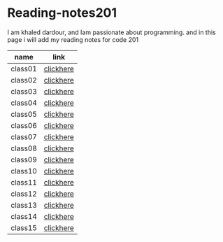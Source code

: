 # Reading-notes201
I am khaled dardour, and Iam passionate about programming. and in this page i will add my reading notes for code 201

| name   |      link      |
|----------|:-------------:|
| class01 |  [clickhere](https://khaledbassam424.github.io/Reading-notes201/class01prep) |
| class02 |  [clickhere](https://khaledbassam424.github.io/Reading-notes201/class-02) |
| class03 |  [clickhere](https://khaledbassam424.github.io/Reading-notes201/class-033) |
| class04 |  [clickhere](https://khaledbassam424.github.io/Reading-notes201/class-04) |
| class05 |  [clickhere](https://khaledbassam424.github.io/Reading-notes201/class-05) |
| class06 |  [clickhere](https://khaledbassam424.github.io/Reading-notes201/class-06) |
| class07 |  [clickhere](https://khaledbassam424.github.io/Reading-notes201/class-07) |
| class08 |  [clickhere](https://khaledbassam424.github.io/Reading-notes201/class-08) |
| class09 |  [clickhere](https://khaledbassam424.github.io/Reading-notes201/class-09) |
| class10 |  [clickhere](https://khaledbassam424.github.io/Reading-notes201/class-10) |
| class11 |  [clickhere](https://khaledbassam424.github.io/Reading-notes201/class-11) |
| class12 |  [clickhere](https://khaledbassam424.github.io/Reading-notes201/class-12) |
| class13 |  [clickhere]() |
| class14 |  [clickhere]() |
| class15 |  [clickhere]() |
